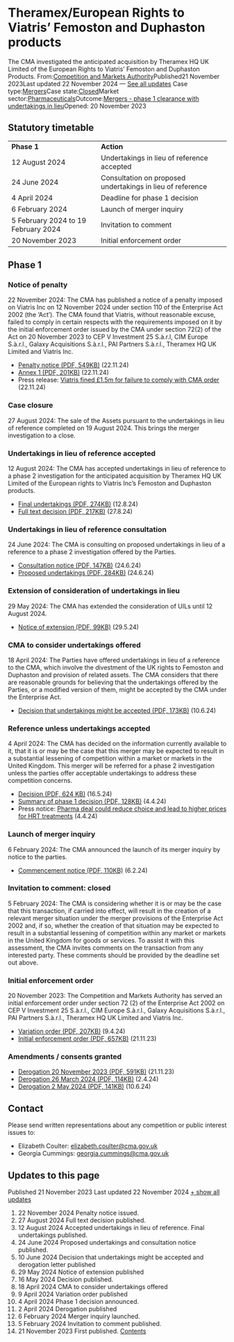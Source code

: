 # Theramex/European Rights to Viatris’ Femoston and Duphaston products
The CMA investigated the anticipated acquisition by Theramex HQ UK Limited of the European Rights to Viatris’ Femoston and Duphaston Products.
From:[Competition and Markets Authority](/government/organisations/competition-and-markets-authority)Published21 November 2023Last updated
22 November 2024
— [See all updates](#full-publication-update-history)
Case type:[Mergers](/cma-cases?case_type%5B%5D=mergers)Case state:[Closed](/cma-cases?case_state%5B%5D=closed)Market sector:[Pharmaceuticals](/cma-cases?market_sector%5B%5D=pharmaceuticals)Outcome:[Mergers - phase 1 clearance with undertakings in lieu](/cma-cases?outcome_type%5B%5D=mergers-phase-1-clearance-with-undertakings-in-lieu)Opened:
20 November 2023
## Statutory timetable
|     |     |
| --- | --- |
| **Phase 1** | **Action** |
| 12 August 2024 | Undertakings in lieu of reference accepted |
| 24 June 2024 | Consultation on proposed undertakings in lieu of reference |
| 4 April 2024 | Deadline for phase 1 decision |
| 6 February 2024 | Launch of merger inquiry |
| 5 February 2024 to 19 February 2024 | Invitation to comment |
| 20 November 2023 | Initial enforcement order |
## Phase 1
### Notice of penalty
22 November 2024: The CMA has published a notice of a penalty imposed on Viatris Inc on 12 November 2024 under section 110 of the Enterprise Act 2002 (the ‘Act’). The CMA found that Viatris, without reasonable excuse, failed to comply in certain respects with the requirements imposed on it by the initial enforcement order issued by the CMA under section 72(2) of the Act on 20 November 2023 to CEP V Investment 25 S.à.r.l, CIM Europe S.à.r.l., Galaxy Acquisitions S.à.r.l., PAI Partners S.à.r.l., Theramex HQ UK Limited and Viatris Inc.
- [Penalty notice (PDF, 549KB)](https://assets.publishing.service.gov.uk/media/673f3e452ff787d4e01b09e0/Viatris_Penalty_Notice.pdf) (22.11.24)
- [Annex 1 (PDF, 201KB)](https://assets.publishing.service.gov.uk/media/673f3e632ff787d4e01b09e2/Annex_1.pdf) (22.11.24)
- Press release: [Viatris fined £1.5m for failure to comply with CMA order](https://www.gov.uk/government/news/viatris-fined-15m-for-failure-to-comply-with-cma-order) (22.11.24)
### Case closure
27 August 2024: The sale of the Assets pursuant to the undertakings in lieu of reference completed on 19 August 2024. This brings the merger investigation to a close.
### Undertakings in lieu of reference accepted
12 August 2024: The CMA has accepted undertakings in lieu of reference to a phase 2 investigation for the anticipated acquisition by Theramex HQ UK Limited of the European rights to Viatris Inc’s Femoston and Duphaston products.
- [Final undertakings (PDF, 274KB)](https://assets.publishing.service.gov.uk/media/66b9dc13ab418ab0555935ec/Undertakings_-_Theramex_Viatris.pdf) (12.8.24)
- [Full text decision (PDF, 217KB)](https://assets.publishing.service.gov.uk/media/66cd88a1b0bac21caec708d8/__Full_text_decision___.pdf) (27.8.24)
### Undertakings in lieu of reference consultation
24 June 2024: The CMA is consulting on proposed undertakings in lieu of a reference to a phase 2 investigation offered by the Parties.
- [Consultation notice (PDF, 147KB)](https://assets.publishing.service.gov.uk/media/667967aa88a5f8d9390e72fc/Consultation_notice.pdf) (24.6.24)
- [Proposed undertakings (PDF, 284KB)](https://assets.publishing.service.gov.uk/media/667967c2f09ee01a050e72fb/Proposed_undertakings.pdf) (24.6.24)
### Extension of consideration of undertakings in lieu
29 May 2024: The CMA has extended the consideration of UILs until 12 August 2024.
- [Notice of extension (PDF, 99KB)](https://assets.publishing.service.gov.uk/media/6656e48ad470e3279dd332f1/Notice_of_extension.pdf) (29.5.24)
### CMA to consider undertakings offered
18 April 2024: The Parties have offered undertakings in lieu of a reference to the CMA, which involve the divestment of the UK rights to Femoston and Duphaston and provision of related assets. The CMA considers that there are reasonable grounds for believing that the undertakings offered by the Parties, or a modified version of them, might be accepted by the CMA under the Enterprise Act.
- [Decision that undertakings might be accepted (PDF, 173KB)](https://assets.publishing.service.gov.uk/media/6666b52cb04145fef3164375/Decision_that_undertakings_might_be_accepted.pdf) (10.6.24)
### Reference unless undertakings accepted
4 April 2024: The CMA has decided on the information currently available to it, that it is or may be the case that this merger may be expected to result in a substantial lessening of competition within a market or markets in the United Kingdom. This merger will be referred for a phase 2 investigation unless the parties offer acceptable undertakings to address these competition concerns.
- [Decision (PDF, 624 KB)](https://assets.publishing.service.gov.uk/media/6645d91ef34f9b5a56adc90e/Decision.pdf) (16.5.24)
- [Summary of phase 1 decision (PDF, 128KB)](https://assets.publishing.service.gov.uk/media/660d7eff97e60600112b2269/Summary_of_phase_1_decison_4.4.24_1.pdf) (4.4.24)
- Press notice: [Pharma deal could reduce choice and lead to higher prices for HRT treatments](https://www.gov.uk/government/news/pharma-deal-could-reduce-choice-and-lead-to-higher-prices-for-hrt-treatments) (4.4.24)
### Launch of merger inquiry
6 February 2024: The CMA announced the launch of its merger inquiry by notice to the parties.
- [Commencement notice (PDF, 110KB)](https://assets.publishing.service.gov.uk/media/65c0d075c4319100141a4558/A._Theramex_-_commencement_notice.pdf) (6.2.24)
### Invitation to comment: closed
5 February 2024: The CMA is considering whether it is or may be the case that this transaction, if carried into effect, will result in the creation of a relevant merger situation under the merger provisions of the Enterprise Act 2002 and, if so, whether the creation of that situation may be expected to result in a substantial lessening of competition within any market or markets in the United Kingdom for goods or services.
To assist it with this assessment, the CMA invites comments on the transaction from any interested party.
These comments should be provided by the deadline set out above.
### Initial enforcement order
20 November 2023: The Competition and Markets Authority has served an initial enforcement order under section 72 (2) of the Enterprise Act 2002 on CEP V Investment 25 S.à.r.l., CIM Europe S.à.r.l., Galaxy Acquisitions S.à.r.l., PAI Partners S.à.r.l., Theramex HQ UK Limited and Viatris Inc.
- [Variation order (PDF, 207KB)](https://assets.publishing.service.gov.uk/media/6614081c2138738e3b031ba3/__Variation_Order__.pdf) (9.4.24)
- [Initial enforcement order (PDF, 657KB)](https://assets.publishing.service.gov.uk/media/655c92c0d03a8d000d07fdaa/Initial_enforcement_order___.pdf) (21.11.23)
### Amendments / consents granted
- [Derogation 20 November 2023 (PDF, 591KB)](https://assets.publishing.service.gov.uk/media/655c92aa544aea000dfb319d/Derogation_20_November_2023___.pdf) (21.11.23)
- [Derogation 26 March 2024 (PDF, 114KB)](https://assets.publishing.service.gov.uk/media/660c11d538f66c001184a921/Derogation_26_March_2024__.pdf) (2.4.24)
- [Derogation 2 May 2024 (PDF, 141KB)](https://assets.publishing.service.gov.uk/media/6666b4ea716b14967fe34212/Derogation_letter.pdf) (10.6.24)
## Contact
Please send written representations about any competition or public interest issues to:
- Elizabeth Coulter: [elizabeth.coulter@cma.gov.uk](mailto:elizabeth.coulter@cma.gov.uk)
- Georgia Cummings: [georgia.cummings@cma.gov.uk](mailto:georgia.cummings@cma.gov.uk)
## Updates to this page
Published 21 November 2023
Last updated 22 November 2024
[+ show all updates](#full-history)
01. 22 November 2024
Penalty notice issued.
02. 27 August 2024
Full text decision published.
03. 12 August 2024
Accepted undertakings in lieu of reference. Final undertakings published.
04. 24 June 2024
Proposed undertakings and consultation notice published.
05. 10 June 2024
Decision that undertakings might be accepted and derogation letter published
06. 29 May 2024
Notice of extension published
07. 16 May 2024
Decision published.
08. 18 April 2024
CMA to consider undertakings offered
09. 9 April 2024
Variation order published
10. 4 April 2024
Phase 1 decision announced.
11. 2 April 2024
Derogation published
12. 6 February 2024
Merger inquiry launched.
13. 5 February 2024
Invitation to comment published.
14. 21 November 2023
First published.
[Contents](#contents)